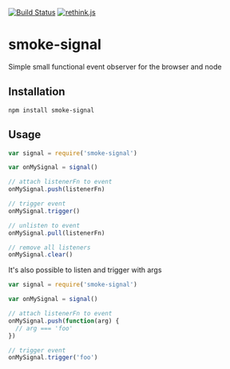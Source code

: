 [![Build Status](https://travis-ci.org/StephanHoyer/smoke-signal.svg)](https://travis-ci.org/StephanHoyer/smoke-signal) [![rethink.js](https://img.shields.io/badge/rethink-js-yellow.svg)](https://github.com/rethinkjs/manifest)

# smoke-signal

Simple small functional event observer for the browser and node

## Installation

```
npm install smoke-signal
```

## Usage

```javascript
var signal = require('smoke-signal')

var onMySignal = signal()

// attach listenerFn to event
onMySignal.push(listenerFn)

// trigger event
onMySignal.trigger()

// unlisten to event
onMySignal.pull(listenerFn)

// remove all listeners
onMySignal.clear()
```

It's also possible to listen and trigger with args

```javascript
var signal = require('smoke-signal')

var onMySignal = signal()

// attach listenerFn to event
onMySignal.push(function(arg) {
  // arg === 'foo'
})

// trigger event
onMySignal.trigger('foo')
```
